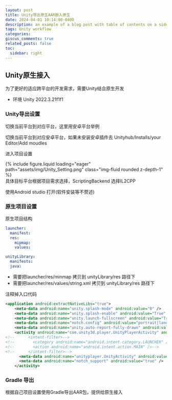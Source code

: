 ```yaml
---
layout: post
title: Unity导出原生AAR嵌入原生
date: 2024-04-01 10:14:00-0400
description: an example of a blog post with table of contents on a sidebar
tags: Unity workflow
categories: 
giscus_comments: true
related_posts: false
toc:
  sidebar: right
---
```


## Unity原生接入

为了更好的适应跨平台的开发需求，需要Unity结合原生开发

* 环境 Unity 2022.3.21f1f1

### Unity导出设置
切换当前平台到对应平台，这里用安卓平台举例

切换当前平台到对应安卓平台，如果未安装安卓插件去 Unityhub/Installs/your Editor/Add moudles

进入项目设置
<div class="col-sm mt-3 mt-md-0">
        {% include figure.liquid loading="eager" path="assets/img/Unity_Setting.png" class="img-fluid rounded z-depth-1" %}
</div> 具体目标平台根据项目需求选择，ScriptingBackend 选择IL2CPP

使用Android studio 打开(软件安装等不赘述)

### 原生项目设置
原生项目结构
```yml
launcher:
  manifest:
  res:
    mipmap:
    values:

unityLibrary:
  manifests:
  java:
```

* 需要把launcher/res/minmap 拷贝到 unityLibrary/res 路径下
* 需要把launcher/res/values/string.xml 拷贝到 unityLibrary/res 路径下

注释掉入口代码
```xml
<application android:extractNativeLibs="true">
    <meta-data android:name="unity.splash-mode" android:value="0" />
    <meta-data android:name="unity.splash-enable" android:value="True" />
    <meta-data android:name="unity.launch-fullscreen" android:value="True" />
    <meta-data android:name="notch.config" android:value="portrait|landscape" />
    <meta-data android:name="unity.auto-report-fully-drawn" android:value="true" />
    <activity android:name="com.unity3d.player.UnityPlayerActivity" android:theme="@style/UnityThemeSelector" android:screenOrientation="fullUser" android:launchMode="singleTask" android:configChanges="mcc|mnc|locale|touchscreen|keyboard|keyboardHidden|navigation|orientation|screenLayout|uiMode|screenSize|smallestScreenSize|fontScale|layoutDirection|density" android:resizeableActivity="false" android:hardwareAccelerated="false">
<!--      <intent-filter>-->
<!--        <category android:name="android.intent.category.LAUNCHER" />-->
<!--        <action android:name="android.intent.action.MAIN" />-->
<!--      </intent-filter>-->
      <meta-data android:name="unityplayer.UnityActivity" android:value="true" />
      <meta-data android:name="notch_support" android:value="true" />
    </activity>
```

### Gradle 导出
根据自己项目设置使用Gradle导出AAR包，提供给原生接入
